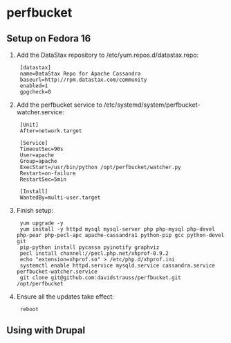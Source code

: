 # perfbucket

## Setup on Fedora 16

1. Add the DataStax repository to /etc/yum.repos.d/datastax.repo:

        [datastax]
        name=DataStax Repo for Apache Cassandra
        baseurl=http://rpm.datastax.com/community
        enabled=1
        gpgcheck=0

1. Add the perfbucket service to /etc/systemd/system/perfbucket-watcher.service:

        [Unit]
        After=network.target
        
        [Service]
        TimeoutSec=90s
        User=apache
        Group=apache
        ExecStart=/usr/bin/python /opt/perfbucket/watcher.py
        Restart=on-failure
        RestartSec=5min
        
        [Install]
        WantedBy=multi-user.target

1. Finish setup:

        yum upgrade -y
        yum install -y httpd mysql mysql-server php php-mysql php-devel php-pear php-pecl-apc apache-cassandra1 python-pip gcc python-devel git
        pip-python install pycassa pyinotify graphviz
        pecl install channel://pecl.php.net/xhprof-0.9.2
        echo "extension=xhprof.so" > /etc/php.d/xhprof.ini
        systemctl enable httpd.service mysqld.service cassandra.service perfbucket-watcher.service
        git clone git@github.com:davidstrauss/perfbucket.git /opt/perfbucket

1. Ensure all the updates take effect:

        reboot

## Using with Drupal
